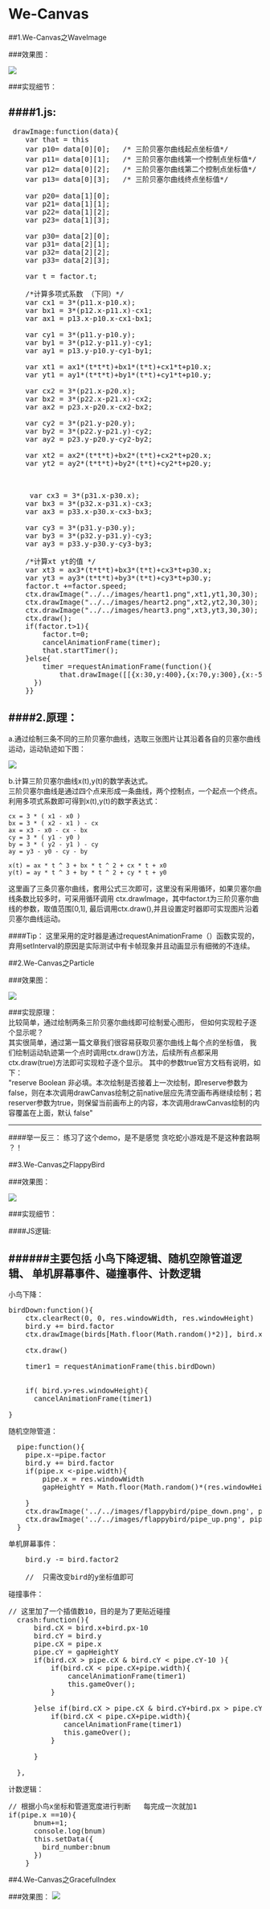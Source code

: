 # We-Canvas
##1.We-Canvas之WaveImage

###效果图： 

![](http://p1.bpimg.com/567571/0740556f855f2858.gif)

###实现细节： 

####1.js: 
---
<pre> drawImage:function(data){
	var that = this
	var p10= data[0][0];   /* 三阶贝塞尔曲线起点坐标值*/
	var p11= data[0][1];   /* 三阶贝塞尔曲线第一个控制点坐标值*/
	var p12= data[0][2];   /* 三阶贝塞尔曲线第二个控制点坐标值*/
	var p13= data[0][3];   /* 三阶贝塞尔曲线终点坐标值*/
	
	var p20= data[1][0];
	var p21= data[1][1];
	var p22= data[1][2];
	var p23= data[1][3];
	
	var p30= data[2][0];
	var p31= data[2][1];
	var p32= data[2][2];
	var p33= data[2][3];
	
	var t = factor.t;
	
	/*计算多项式系数 （下同）*/    
	var cx1 = 3*(p11.x-p10.x);
	var bx1 = 3*(p12.x-p11.x)-cx1;
	var ax1 = p13.x-p10.x-cx1-bx1;
	
	var cy1 = 3*(p11.y-p10.y);
	var by1 = 3*(p12.y-p11.y)-cy1;
	var ay1 = p13.y-p10.y-cy1-by1;
	
	var xt1 = ax1*(t*t*t)+bx1*(t*t)+cx1*t+p10.x;
	var yt1 = ay1*(t*t*t)+by1*(t*t)+cy1*t+p10.y;
	
	var cx2 = 3*(p21.x-p20.x);
	var bx2 = 3*(p22.x-p21.x)-cx2;
	var ax2 = p23.x-p20.x-cx2-bx2;
	
	var cy2 = 3*(p21.y-p20.y);
	var by2 = 3*(p22.y-p21.y)-cy2;
	var ay2 = p23.y-p20.y-cy2-by2;
	
	var xt2 = ax2*(t*t*t)+bx2*(t*t)+cx2*t+p20.x;
	var yt2 = ay2*(t*t*t)+by2*(t*t)+cy2*t+p20.y;
	
	
	
	 var cx3 = 3*(p31.x-p30.x);
	var bx3 = 3*(p32.x-p31.x)-cx3;
	var ax3 = p33.x-p30.x-cx3-bx3;
	
	var cy3 = 3*(p31.y-p30.y);
	var by3 = 3*(p32.y-p31.y)-cy3;
	var ay3 = p33.y-p30.y-cy3-by3;
	
	/*计算xt yt的值 */
	var xt3 = ax3*(t*t*t)+bx3*(t*t)+cx3*t+p30.x;
	var yt3 = ay3*(t*t*t)+by3*(t*t)+cy3*t+p30.y;
	factor.t +=factor.speed;
	ctx.drawImage("../../images/heart1.png",xt1,yt1,30,30);
	ctx.drawImage("../../images/heart2.png",xt2,yt2,30,30);
	ctx.drawImage("../../images/heart3.png",xt3,yt3,30,30);
	ctx.draw();
	if(factor.t>1){
	    factor.t=0;
	    cancelAnimationFrame(timer);
	    that.startTimer();
	}else{
	    timer =requestAnimationFrame(function(){
	        that.drawImage([[{x:30,y:400},{x:70,y:300},{x:-50,y:150},{x:30,y:0}],[{x:30,y:400},{x:30,y:300},{x:80,y:150},{x:30,y:0}],[{x:30,y:400},{x:0,y:90},{x:80,y:100},{x:30,y:0}]])
	  })
	}}
</pre>

####2.原理：
---
  a.通过绘制三条不同的三阶贝塞尔曲线，选取三张图片让其沿着各自的贝塞尔曲线运动，运动轨迹如下图：  

 ![](http://i1.piimg.com/567571/f056562040342c21.png)  

  b.计算三阶贝塞尔曲线x(t),y(t)的数学表达式。  
  三阶贝塞尔曲线是通过四个点来形成一条曲线，两个控制点，一个起点一个终点。  
  利用多项式系数即可得到x(t),y(t)的数学表达式： 
  	 
	cx = 3 * ( x1 - x0 )
	bx = 3 * ( x2 - x1 ) - cx
	ax = x3 - x0 - cx - bx
	cy = 3 * ( y1 - y0 )	
	by = 3 * ( y2 - y1 ) - cy
	ay = y3 - y0 - cy - by
	
	x(t) = ax * t ^ 3 + bx * t ^ 2 + cx * t + x0
	y(t) = ay * t ^ 3 + by * t ^ 2 + cy * t + y0  
这里画了三条贝塞尔曲线，套用公式三次即可，这里没有采用循环，如果贝塞尔曲线条数比较多时，可采用循环调用 ctx.drawImage，其中factor.t为三阶贝塞尔曲线的参数，取值范围[0,1], 最后调用ctx.draw(),并且设置定时器即可实现图片沿着贝塞尔曲线运动。
 
####Tip：
这里采用的定时器是通过requestAnimationFrame（）函数实现的， 弃用setInterval的原因是实际测试中有卡帧现象并且动画显示有细微的不连续。


##2.We-Canvas之Particle 

###效果图： 

![](http://i1.piimg.com/4851/0541915c0b449ae6.gif)  
 
###实现原理：  
比较简单，通过绘制两条三阶贝塞尔曲线即可绘制爱心图形， 但如何实现粒子逐个显示呢？  
其实很简单，通过第一篇文章我们很容易获取贝塞尔曲线上每个点的坐标值， 我们绘制运动轨迹第一个点时调用ctx.draw()方法，后续所有点都采用ctx.draw(true)方法即可实现粒子逐个显示。 其中的参数true官方文档有说明，如下：  
  	"reserve	Boolean	非必填。本次绘制是否接着上一次绘制，即reserve参数为false，则在本次调用drawCanvas绘制之前native层应先清空画布再继续绘制；若reserver参数为true，则保留当前画布上的内容，本次调用drawCanvas绘制的内容覆盖在上面，默认 false"  

  
---  
####举一反三：
练习了这个demo，是不是感觉 贪吃蛇小游戏是不是这种套路啊 ？！  




##3.We-Canvas之FlappyBird

###效果图： 

![](http://p1.bpimg.com/4851/5a1f2229033ee2ce.gif)

###实现细节： 
 
####JS逻辑:  
 
######主要包括 小鸟下降逻辑、随机空隙管道逻辑、 单机屏幕事件、碰撞事件、计数逻辑   
---
小鸟下降：
<pre>
birdDown:function(){
    ctx.clearRect(0, 0, res.windowWidth, res.windowHeight)
    bird.y += bird.factor
    ctx.drawImage(birds[Math.floor(Math.random()*2)], bird.x, bird.y, bird.px, bird.px)

    ctx.draw()

    timer1 = requestAnimationFrame(this.birdDown)

   
    if( bird.y>res.windowHeight){
      cancelAnimationFrame(timer1)
     
}
</pre>

随机空隙管道：
<pre>
  pipe:function(){
	pipe.x-=pipe.factor
	bird.y += bird.factor
	if(pipe.x <-pipe.width){
	    pipe.x = res.windowWidth
	    gapHeightY = Math.floor(Math.random()*(res.windowHeight-200))+20
	
	}
	ctx.drawImage('../../images/flappybird/pipe_down.png', pipe.x, 0, pipe.width, gapHeightY)
	ctx.drawImage('../../images/flappybird/pipe_up.png', pipe.x, gapHeightY+gapHeight, pipe.width,          res.windowHeight-gapHeightY-gapHeight)
  }
</pre>

单机屏幕事件：
<pre>
	bird.y -= bird.factor2

	//  只需改变bird的y坐标值即可
</pre>


碰撞事件：
<pre>
// 这里加了一个插值数10，目的是为了更贴近碰撞
  crash:function(){
      bird.cX = bird.x+bird.px-10
      bird.cY = bird.y
      pipe.cX = pipe.x
      pipe.cY = gapHeightY
      if(bird.cX > pipe.cX & bird.cY < pipe.cY-10 ){
          if(bird.cX < pipe.cX+pipe.width){
              cancelAnimationFrame(timer1)
              this.gameOver();
          }
          
      }else if(bird.cX > pipe.cX & bird.cY+bird.px > pipe.cY+gapHeight+10){
          if(bird.cX < pipe.cX+pipe.width){
             cancelAnimationFrame(timer1)
             this.gameOver();
          }
         
      }

  },
</pre>

计数逻辑：
<pre>
// 根据小鸟x坐标和管道宽度进行判断   每完成一次就加1
if(pipe.x ==10){
      bnum+=1;
      console.log(bnum)
      this.setData({
        bird_number:bnum
      })
    }
</pre>




##4.We-Canvas之GracefulIndex

###效果图： 
![](http://p1.bpimg.com/567571/083acca9c02bcee6.gif)






